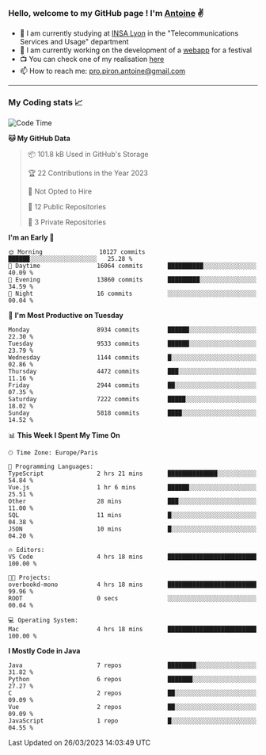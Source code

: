### Hello, welcome to my GitHub page ! I'm [Antoine](https://github.com/AntoinePiron) ✌️

- 🌱 I am currently studying at [INSA Lyon](https://www.insa-lyon.fr) in the "Telecommunications Services and Usage" department
- 🔭 I am currently working on the development of a [webapp](https://github.com/24HeuresINSA/Overbookd) for a festival
- 📺 You can check one of my realisation [here](https://astustc.fr)
- 📫 How to reach me: [pro.piron.antoine@gmail.com](mailto:pro.piron.antoine@gmail.com)

---

### My Coding stats 📈
<!--START_SECTION:waka-->
![Code Time](http://img.shields.io/badge/Code%20Time-62%20hrs%205%20mins-blue)

**🐱 My GitHub Data** 

> 📦 101.8 kB Used in GitHub's Storage 
 > 
> 🏆 22 Contributions in the Year 2023
 > 
> 🚫 Not Opted to Hire
 > 
> 📜 12 Public Repositories 
 > 
> 🔑 3 Private Repositories 
 > 
**I'm an Early 🐤** 

```text
🌞 Morning                10127 commits       ██████░░░░░░░░░░░░░░░░░░░   25.28 % 
🌆 Daytime                16064 commits       ██████████░░░░░░░░░░░░░░░   40.09 % 
🌃 Evening                13860 commits       █████████░░░░░░░░░░░░░░░░   34.59 % 
🌙 Night                  16 commits          ░░░░░░░░░░░░░░░░░░░░░░░░░   00.04 % 
```
📅 **I'm Most Productive on Tuesday** 

```text
Monday                   8934 commits        ██████░░░░░░░░░░░░░░░░░░░   22.30 % 
Tuesday                  9533 commits        ██████░░░░░░░░░░░░░░░░░░░   23.79 % 
Wednesday                1144 commits        █░░░░░░░░░░░░░░░░░░░░░░░░   02.86 % 
Thursday                 4472 commits        ███░░░░░░░░░░░░░░░░░░░░░░   11.16 % 
Friday                   2944 commits        ██░░░░░░░░░░░░░░░░░░░░░░░   07.35 % 
Saturday                 7222 commits        █████░░░░░░░░░░░░░░░░░░░░   18.02 % 
Sunday                   5818 commits        ████░░░░░░░░░░░░░░░░░░░░░   14.52 % 
```


📊 **This Week I Spent My Time On** 

```text
🕑︎ Time Zone: Europe/Paris

💬 Programming Languages: 
TypeScript               2 hrs 21 mins       ██████████████░░░░░░░░░░░   54.84 % 
Vue.js                   1 hr 6 mins         ██████░░░░░░░░░░░░░░░░░░░   25.51 % 
Other                    28 mins             ███░░░░░░░░░░░░░░░░░░░░░░   11.00 % 
SQL                      11 mins             █░░░░░░░░░░░░░░░░░░░░░░░░   04.38 % 
JSON                     10 mins             █░░░░░░░░░░░░░░░░░░░░░░░░   04.20 % 

🔥 Editors: 
VS Code                  4 hrs 18 mins       █████████████████████████   100.00 % 

🐱‍💻 Projects: 
overbookd-mono           4 hrs 18 mins       █████████████████████████   99.96 % 
ROOT                     0 secs              ░░░░░░░░░░░░░░░░░░░░░░░░░   00.04 % 

💻 Operating System: 
Mac                      4 hrs 18 mins       █████████████████████████   100.00 % 
```

**I Mostly Code in Java** 

```text
Java                     7 repos             ████████░░░░░░░░░░░░░░░░░   31.82 % 
Python                   6 repos             ███████░░░░░░░░░░░░░░░░░░   27.27 % 
C                        2 repos             ██░░░░░░░░░░░░░░░░░░░░░░░   09.09 % 
Vue                      2 repos             ██░░░░░░░░░░░░░░░░░░░░░░░   09.09 % 
JavaScript               1 repo              █░░░░░░░░░░░░░░░░░░░░░░░░   04.55 % 
```




 Last Updated on 26/03/2023 14:03:49 UTC
<!--END_SECTION:waka-->
